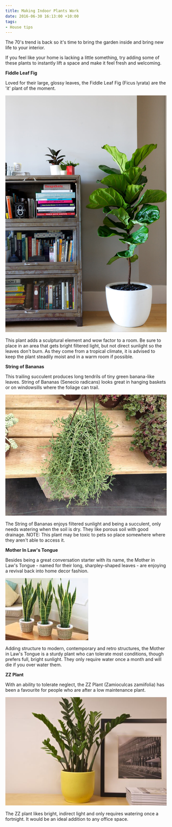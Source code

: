 ```yaml
---
title: Making Indoor Plants Work
date: 2016-06-30 16:13:00 +10:00
tags:
- House tips
---
```


The 70's trend is back so it's time to bring the garden inside and bring new life to your interior.

If you feel like your home is lacking a little something, try adding some of these plants  to instantly lift a space and make it feel fresh and welcoming.

**Fiddle Leaf Fig**

Loved for their large, glossy leaves, the Fiddle Leaf Fig (Ficus lyrata) are the 'it' plant of the moment.

![Fiddle fig 3.jpg](/uploads/Fiddle%20fig%203.jpg)

This plant adds a sculptural element and wow factor to a room. Be sure to place in an area that gets bright filtered light, but not direct sunlight so the leaves don't burn. As they come from a tropical climate, it is advised to keep the plant steadily moist and in a warm room if possible.

**String of Bananas**

This trailing succulent produces long tendrils of tiny green banana-like leaves. String of Bananas (Senecio radicans) looks great in hanging baskets or on windowsills where the foliage can trail.

![String of Bananas.jpg](/uploads/String%20of%20Bananas.jpg)

The String of Bananas enjoys filtered sunlight and being a succulent, only needs watering when the soil is dry. They like porous soil with good drainage. NOTE: This plant may be toxic to pets so place somewhere where they aren't able to access it.

**Mother In Law's Tongue**

Besides being a great conversation starter with its name, the Mother in Law's Tongue - named for their long, sharpley-shaped leaves - are enjoying a revival back into home decor fashion.

![Mother-in-laws-tongue1.jpg](/uploads/Mother-in-laws-tongue1.jpg)

Adding structure to modern, contemporary and retro structures, the Mother in Law's Tongue is a sturdy plant who can tolerate most conditions, though prefers full, bright sunlight. They only require water once a month and will die if you over water them.

**ZZ Plant**

With an ability to tolerate neglect, the ZZ Plant (Zamioculcas zamiifolia) has been a favourite for people who are after a low maintenance plant.

![ZZ Plant.jpg](/uploads/ZZ%20Plant.jpg)

The ZZ plant likes bright, indirect light and only requires watering once a fortnight. It would be an ideal addition to any office space.